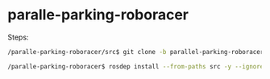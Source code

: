 # paralle-parking-roboracer


Steps:

```bash
/paralle-parking-roboracer/src$ git clone -b parallel-parking-roboracer https://github.com/Shreyas0812/f1tenth_gym_ros.git
```

```bash
/paralle-parking-roboracer$ rosdep install --from-paths src -y --ignore-src
```